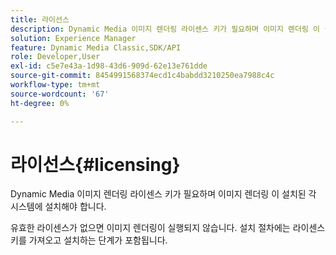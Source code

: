 ```yaml
---
title: 라이선스
description: Dynamic Media 이미지 렌더링 라이센스 키가 필요하며 이미지 렌더링 이 설치된 각 시스템에 설치해야 합니다.
solution: Experience Manager
feature: Dynamic Media Classic,SDK/API
role: Developer,User
exl-id: c5e7e43a-1d98-43d6-909d-62e13e761dde
source-git-commit: 8454991568374ecd1c4babdd3210250ea7988c4c
workflow-type: tm+mt
source-wordcount: '67'
ht-degree: 0%

---
```


# 라이선스{#licensing}

Dynamic Media 이미지 렌더링 라이센스 키가 필요하며 이미지 렌더링 이 설치된 각 시스템에 설치해야 합니다.

유효한 라이센스가 없으면 이미지 렌더링이 실행되지 않습니다. 설치 절차에는 라이센스 키를 가져오고 설치하는 단계가 포함됩니다.

